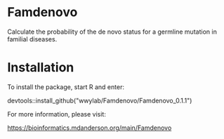 # Famdenovo
Calculate the probability of the de novo status for a germline mutation in familial diseases.

# Installation
To install the package, start R and enter:

devtools::install_github("wwylab/Famdenovo/Famdenovo_0.1.1")

For more information, please visit:

https://bioinformatics.mdanderson.org/main/Famdenovo
